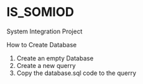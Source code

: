 # IS_SOMIOD

System Integration Project


How to Create Database 

1. Create an empty Database
2. Create a new querry
3. Copy the database.sql code to the querry

